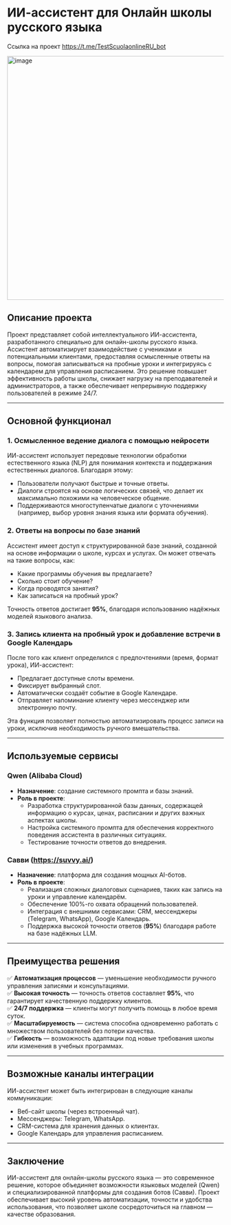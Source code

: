 # ИИ-ассистент для Онлайн школы русского языка
Ссылка на проект
https://t.me/TestScuolaonlineRU_bot

<img width="1041" height="567" alt="image" src="https://github.com/user-attachments/assets/7165a27f-7e1a-4872-9d8a-2d754d5dc44b" />

## Описание проекта

Проект представляет собой интеллектуального ИИ-ассистента, разработанного специально для онлайн-школы русского языка. Ассистент автоматизирует взаимодействие с учениками и потенциальными клиентами, предоставляя осмысленные ответы на вопросы, помогая записываться на пробные уроки и интегрируясь с календарем для управления расписанием. Это решение повышает эффективность работы школы, снижает нагрузку на преподавателей и администраторов, а также обеспечивает непрерывную поддержку пользователей в режиме 24/7.

---

## Основной функционал

### 1. Осмысленное ведение диалога с помощью нейросети
ИИ-ассистент использует передовые технологии обработки естественного языка (NLP) для понимания контекста и поддержания естественных диалогов. Благодаря этому:
- Пользователи получают быстрые и точные ответы.
- Диалоги строятся на основе логических связей, что делает их максимально похожими на человеческое общение.
- Поддерживаются многоступенчатые диалоги с уточнениями (например, выбор уровня знания языка или формата обучения).

### 2. Ответы на вопросы по базе знаний
Ассистент имеет доступ к структурированной базе знаний, созданной на основе информации о школе, курсах и услугах. Он может отвечать на такие вопросы, как:
- Какие программы обучения вы предлагаете?
- Сколько стоит обучение?
- Когда проводятся занятия?
- Как записаться на пробный урок?

Точность ответов достигает **95%**, благодаря использованию надёжных моделей языкового анализа.

### 3. Запись клиента на пробный урок и добавление встречи в Google Календарь
После того как клиент определился с предпочтениями (время, формат урока), ИИ-ассистент:
- Предлагает доступные слоты времени.
- Фиксирует выбранный слот.
- Автоматически создаёт событие в Google Календаре.
- Отправляет напоминание клиенту через мессенджер или электронную почту.

Эта функция позволяет полностью автоматизировать процесс записи на уроки, исключив необходимость ручного вмешательства.

---

## Используемые сервисы

### Qwen (Alibaba Cloud)
- **Назначение**: создание системного промпта и базы знаний.
- **Роль в проекте**:
  - Разработка структурированной базы данных, содержащей информацию о курсах, ценах, расписании и других важных аспектах школы.
  - Настройка системного промпта для обеспечения корректного поведения ассистента в различных ситуациях.
  - Тестирование точности ответов до внедрения.

### Савви (https://suvvy.ai/)
- **Назначение**: платформа для создания мощных AI-ботов.
- **Роль в проекте**:
  - Реализация сложных диалоговых сценариев, таких как запись на уроки и управление календарём.
  - Обеспечение 100%-го охвата обращений пользователей.
  - Интеграция с внешними сервисами: CRM, мессенджеры (Telegram, WhatsApp), Google Календарь.
  - Поддержка высокой точности ответов (**95%**) благодаря работе на базе надёжных LLM.

---

## Преимущества решения

✅ **Автоматизация процессов** — уменьшение необходимости ручного управления записями и консультациями.  
✅ **Высокая точность** — точность ответов составляет **95%**, что гарантирует качественную поддержку клиентов.  
✅ **24/7 поддержка** — клиенты могут получить помощь в любое время суток.  
✅ **Масштабируемость** — система способна одновременно работать с множеством пользователей без потери качества.  
✅ **Гибкость** — возможность адаптации под новые требования школы или изменения в учебных программах.

---

## Возможные каналы интеграции

ИИ-ассистент может быть интегрирован в следующие каналы коммуникации:
- Веб-сайт школы (через встроенный чат).
- Мессенджеры: Telegram, WhatsApp.
- CRM-система для хранения данных о клиентах.
- Google Календарь для управления расписанием.

---

## Заключение

ИИ-ассистент для онлайн-школы русского языка — это современное решение, которое объединяет возможности языковых моделей (Qwen) и специализированной платформы для создания ботов (Савви). Проект обеспечивает высокий уровень автоматизации, точности и удобства использования, что позволяет школе сосредоточиться на главном — качестве образования.

